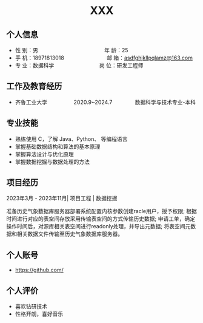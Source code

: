  <center>
     <h1>XXX</h1>
 </center>

## 个人信息 

* 性 别：男&emsp;&emsp;&emsp;&emsp;&emsp;&emsp;&emsp;&emsp;&emsp;&emsp;&emsp;&emsp;&ensp;年 龄：25  
* 手 机：18971813018 &emsp;&emsp;&emsp;&emsp;&emsp;&emsp;&ensp;&emsp;  邮 箱：asdfghjkllpqlamz@163.com    
* 专 业：数据科学 &emsp;&emsp;&emsp;&emsp;&emsp;&emsp;&emsp;&emsp; 岗 位：研发工程师

## 工作及教育经历
        
* 齐鲁工业大学&emsp;&emsp;&emsp;&emsp;&emsp;2020.9~2024.7&emsp;&emsp;&emsp;&emsp; 数据科学与技术专业-本科  

## 专业技能

* 熟练使用 C，了解 Java、Python、 等编程语言
* 掌握基础数据结构和算法的基本原理
* 掌握算法设计与优化原理
* 掌握数据挖掘与数据处理的方法

## 项目经历

2023年3月 - 2023年11月| 项目工程 | 数据挖掘

准备历史气象数据库服务器部署系统配置内核参数创建racle用户，授予权限;
根据时间进行对应的表空间存放采用传输表空间的方式传输历史数据;
申请工单，确定操作时间后，对源库相关表空间进行readonly处理，并导出元数据;
将表空间元数据和相关数据文件传输至历史气象数据库服务器。

## 个人账号 

* https://github.com/

## 个人评价 
* 喜欢钻研技术 
* 性格开朗，喜好音乐 
